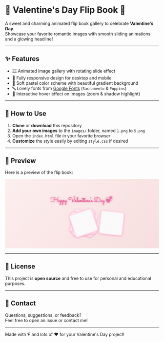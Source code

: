 # 💌 Valentine's Day Flip Book 💌

A sweet and charming animated flip book gallery to celebrate **Valentine's Day**.  
Showcase your favorite romantic images with smooth sliding animations and a glowing headline!

---

## ✨ Features

- 🎞️ Animated image gallery with rotating slide effect  
- 📱 Fully responsive design for desktop and mobile  
- 🎨 Soft pastel color scheme with beautiful gradient background  
- 🔤 Lovely fonts from [Google Fonts](https://fonts.google.com/) (`Sacramento` & `Poppins`)  
- 🌟 Interactive hover effect on images (zoom & shadow highlight)  

---

## 🚀 How to Use

1. **Clone** or **download** this repository  
2. **Add your own images** to the `images/` folder, named `1.png` to `5.png`  
3. Open the `index.html` file in your favorite browser  
4. **Customize** the style easily by editing `style.css` if desired  

---

## 👀 Preview

Here is a preview of the flip book:

![Preview Image 1](images/preview1.png)

---

## 📄 License

This project is **open source** and free to use for personal and educational purposes.

---

## 💬 Contact

Questions, suggestions, or feedback?  
Feel free to open an issue or contact me!

---

Made with 💗 and lots of ❤️ for your Valentine's Day project!
